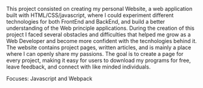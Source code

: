 This project consisted on creating my personal Website, a web application built with HTML/CSS/javascript, where I could experiment different technologies for both FrontEnd and BackEnd, and build a better understanding of the Web principle applications. During the creation of this project I faced several obstacles and difficulties that helped me grow as a Web Developer and become more confident with the tecnhologies behind it.
The website contains project pages, written articles, and is mainly a place where I can openly share my passions. The goal is to create a page for every project, making it easy for users to download my programs for free, leave feedback, and connect with like minded individuals.

Focuses: Javascript and Webpack